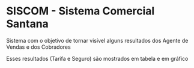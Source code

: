 # SISCOM - Sistema Comercial Santana

Sistema com o objetivo de tornar visível alguns resultados dos Agente de Vendas e dos Cobradores

Esses resultados (Tarifa e Seguro) são mostrados em tabela e em gráfico
